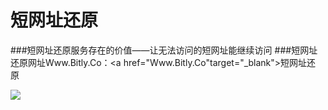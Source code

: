 # 短网址还原
###短网址还原服务存在的价值——让无法访问的短网址能继续访问
###短网址还原网址Www.Bitly.Co：<a href="Www.Bitly.Co"target="_blank">短网址还原</a>&nbsp;&nbsp;&nbsp;&nbsp;&nbsp;



<img src="http://7xj4o5.com1.z0.glb.clouddn.com/smalllogo.png" /></a></td>
